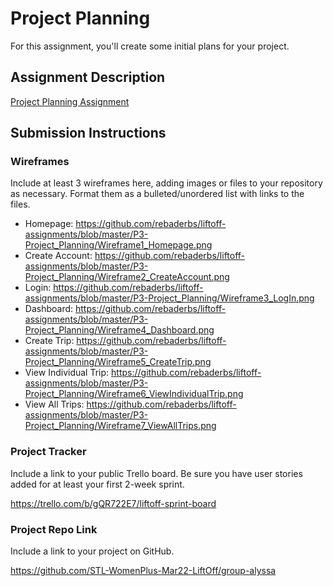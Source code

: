 # Project Planning
For this assignment, you'll create some initial plans for your project.

## Assignment Description
[Project Planning Assignment](https://education.launchcode.org/liftoff/modules/assignments/project-planning)

## Submission Instructions

### Wireframes

Include at least 3 wireframes here, adding images or files to your repository as necessary. Format them as a bulleted/unordered list with links to the files.

- Homepage: https://github.com/rebaderbs/liftoff-assignments/blob/master/P3-Project_Planning/Wireframe1_Homepage.png
- Create Account: https://github.com/rebaderbs/liftoff-assignments/blob/master/P3-Project_Planning/Wireframe2_CreateAccount.png
- Login: https://github.com/rebaderbs/liftoff-assignments/blob/master/P3-Project_Planning/Wireframe3_LogIn.png
- Dashboard: https://github.com/rebaderbs/liftoff-assignments/blob/master/P3-Project_Planning/Wireframe4_Dashboard.png
- Create Trip: https://github.com/rebaderbs/liftoff-assignments/blob/master/P3-Project_Planning/Wireframe5_CreateTrip.png
- View Individual Trip: https://github.com/rebaderbs/liftoff-assignments/blob/master/P3-Project_Planning/Wireframe6_ViewIndividualTrip.png
- View All Trips: https://github.com/rebaderbs/liftoff-assignments/blob/master/P3-Project_Planning/Wireframe7_ViewAllTrips.png

### Project Tracker

Include a link to your public Trello board. Be sure you have user stories added for at least your first 2-week sprint.

https://trello.com/b/gQR722E7/liftoff-sprint-board

### Project Repo Link

Include a link to your project on GitHub.

https://github.com/STL-WomenPlus-Mar22-LiftOff/group-alyssa